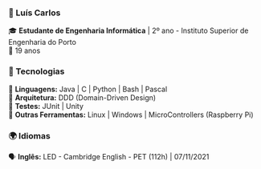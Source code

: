 ### 👋 Luís Carlos

🎓 **Estudante de Engenharia Informática** | 2º ano - Instituto Superior de Engenharia do Porto  
📍 19 anos  

### 🚀 Tecnologias  

🔹 **Linguagens:** Java | C | Python | Bash | Pascal  
🔹 **Arquitetura:** DDD (Domain-Driven Design)  
🔹 **Testes:** JUnit | Unity  
🔹 **Outras Ferramentas:** Linux | Windows | MicroControllers (Raspberry Pi)

### 🌍 Idiomas  
🗣️ **Inglês:** LED - Cambridge English - PET (112h) | 07/11/2021

<!--
**LuisFreitas18/LuisFreitas18** is a ✨ _special_ ✨ repository because its `README.md` (this file) appears on your GitHub profile.

Here are some ideas to get you started:

- 🔭 I’m currently working on ...
- 🌱 I’m currently learning ...
- 👯 I’m looking to collaborate on ...
- 🤔 I’m looking for help with ...
- 💬 Ask me about ...
- 📫 How to reach me: ...
- 😄 Pronouns: ...
- ⚡ Fun fact: ...
-->
